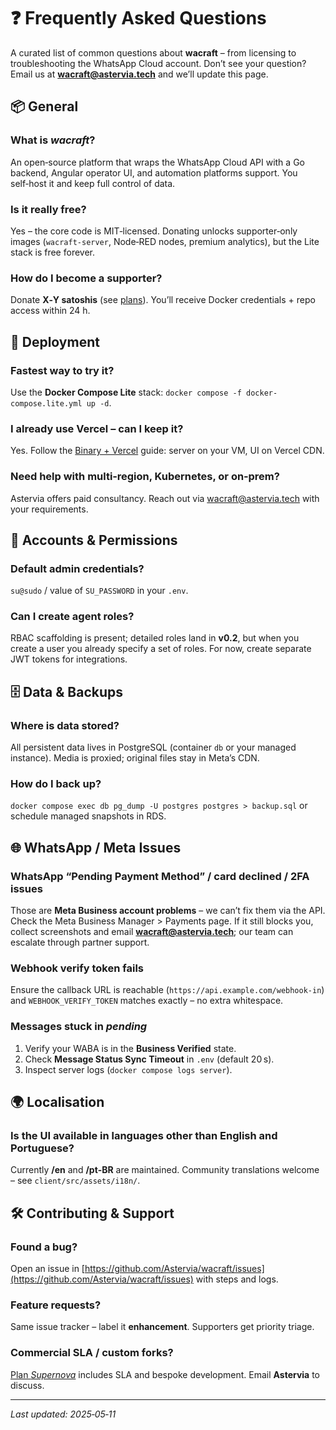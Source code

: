 # ❓ Frequently Asked Questions

A curated list of common questions about **wacraft** – from licensing to
troubleshooting the WhatsApp Cloud account. Don’t see your question? Email us
at **[wacraft@astervia.tech](mailto:wacraft@astervia.tech)** and we’ll update this page.

## 📦 General

### What is _wacraft_?

An open‑source platform that wraps the WhatsApp Cloud API with a Go backend,
Angular operator UI, and automation platforms support. You self‑host it and keep
full control of data.

### Is it really free?

Yes – the core code is MIT‑licensed. Donating unlocks supporter‑only images
(`wacraft-server`, Node‑RED nodes, premium analytics), but the Lite stack is
free forever.

### How do I become a supporter?

Donate **X‑Y satoshis** (see [plans](../support/plans.md)). You’ll receive
Docker credentials + repo access within 24 h.

## 🚀 Deployment

### Fastest way to try it?

Use the **Docker Compose Lite** stack: `docker compose -f docker-compose.lite.yml up -d`.

### I already use Vercel – can I keep it?

Yes. Follow the [Binary + Vercel](../deploy/binary-vercel.md) guide: server on your VM,
UI on Vercel CDN.

### Need help with multi‑region, Kubernetes, or on‑prem?

Astervia offers paid consultancy. Reach out via
[wacraft@astervia.tech](mailto:wacraft@astervia.tech) with your requirements.

## 🔐 Accounts & Permissions

### Default admin credentials?

`su@sudo` / value of `SU_PASSWORD` in your `.env`.

### Can I create agent roles?

RBAC scaffolding is present; detailed roles land in **v0.2**, but when you create a user you already specify a set of roles. For now, create separate JWT tokens for integrations.

## 🗄️ Data & Backups

### Where is data stored?

All persistent data lives in PostgreSQL (container `db` or your managed
instance). Media is proxied; original files stay in Meta’s CDN.

### How do I back up?

`docker compose exec db pg_dump -U postgres postgres > backup.sql` or schedule
managed snapshots in RDS.

## 🌐 WhatsApp / Meta Issues

### WhatsApp “Pending Payment Method” / card declined / 2FA issues

Those are **Meta Business account problems** – we can’t fix them via the API.
Check the Meta Business Manager > Payments page. If it still blocks you,
collect screenshots and email **[wacraft@astervia.tech](mailto:wacraft@astervia.tech)**; our team can escalate
through partner support.

### Webhook verify token fails

Ensure the callback URL is reachable (`https://api.example.com/webhook-in`) and
`WEBHOOK_VERIFY_TOKEN` matches exactly – no extra whitespace.

### Messages stuck in _pending_

1. Verify your WABA is in the **Business Verified** state.
2. Check **Message Status Sync Timeout** in `.env` (default 20 s).
3. Inspect server logs (`docker compose logs server`).

## 🌍 Localisation

### Is the UI available in languages other than English and Portuguese?

Currently **/en** and **/pt‑BR** are maintained. Community translations welcome
– see `client/src/assets/i18n/`.

## 🛠️ Contributing & Support

### Found a bug?

Open an issue in [https://github.com/Astervia/wacraft/issues](https://github.com/Astervia/wacraft/issues) with steps and
logs.

### Feature requests?

Same issue tracker – label it **enhancement**. Supporters get priority triage.

### Commercial SLA / custom forks?

[Plan _Supernova_](../support/plans.md) includes SLA and bespoke development. Email **Astervia** to discuss.

---

_Last updated: 2025‑05‑11_
